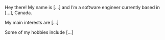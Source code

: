 Hey there! My name is [...] and I’m a software engineer currently based in [...], Canada.

My main interests are [...]

Some of my hobbies include [...]
